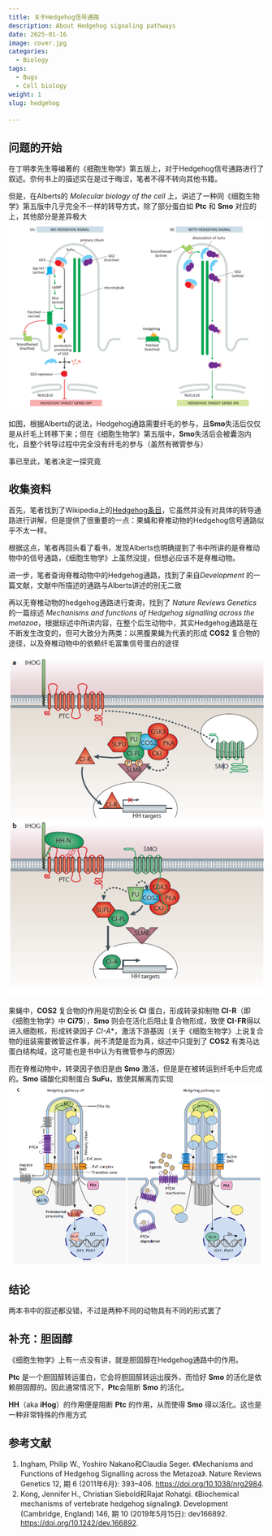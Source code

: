 ```yaml
---
title: 关于Hedgehog信号通路
description: About Hedgehog signaling pathways
date: 2025-01-16
image: cover.jpg
categories:
  - Biology
tags:
  - Bugs
  - Cell biology
weight: 1
slug: hedgehog

---
```


## 问题的开始
在丁明孝先生等编著的《细胞生物学》第五版上，对于Hedgehog信号通路进行了叙述。奈何书上的描述实在是过于晦涩，笔者不得不转向其他书籍。

但是，在Alberts的 *Molecular biology of the cell* 上，讲述了一种同《细胞生物学》第五版中几乎完全不一样的转导方式，除了部分蛋白如 **Ptc** 和 **Smo** 对应的上，其他部分是差异极大
![Hedgehog from Alberts](hedgehog_from_alberts.png)

如图，根据Alberts的说法，Hedgehog通路需要纤毛的参与，且**Smo**失活后仅仅是从纤毛上转移下来；但在《细胞生物学》第五版中，**Smo**失活后会被囊泡内化，且整个转导过程中完全没有纤毛的参与（虽然有微管参与）

事已至此，笔者决定一探究竟

## 收集资料
首先，笔者找到了Wikipedia上的[Hedgehog条目](https://zh.wikipedia.org/wiki/%E5%88%BA%E7%8C%AC%E4%BF%A1%E5%8F%B7%E9%80%9A%E8%B7%AF)，它虽然并没有对具体的转导通路进行讲解，但是提供了很重要的一点：果蝇和脊椎动物的Hedgehog信号通路似乎不太一样。

根据这点，笔者再回头看了看书，发现Alberts也明确提到了书中所讲的是脊椎动物中的信号通路，《细胞生物学》上虽然没提，但想必应该不是脊椎动物。

进一步，笔者查询脊椎动物中的Hedgehog通路，找到了来自*Development* 的一篇文献，文献中所描述的通路与Alberts讲述的别无二致

再以无脊椎动物的hedgehog通路进行查询，找到了 *Nature Reviews Genetics* 的一篇综述 *Mechanisms and functions of Hedgehog signalling across the metazoa*，根据综述中所讲内容，在整个后生动物中，其实Hedgehog通路是在不断发生改变的，但可大致分为两类：以黑腹果蝇为代表的形成 **COS2** 复合物的途径，以及脊椎动物中的依赖纤毛富集信号蛋白的途径

![hedgehog in D.melanogaster](fly.png)

果蝇中，**COS2** 复合物的作用是切割全长 **CI** 蛋白，形成转录抑制物 **CI-R**（即《细胞生物学》中 **Ci75**），**Smo** 则会在活化后阻止复合物形成，致使 **CI-FR**得以进入细胞核，形成转录因子 *CI-A**，激活下游基因（关于《细胞生物学》上说复合物的组装需要微管这件事，尚不清楚是否为真，综述中只提到了 **COS2** 有类马达蛋白结构域，这可能也是书中认为有微管参与的原因）

而在脊椎动物中，转录因子依旧是由 **Smo** 激活，但是是在被转运到纤毛中后完成的。**Smo** 磷酸化抑制蛋白 **SuFu**，致使其解离而实现
![hedgehog in vertebratas](vertebrates.png)

## 结论
两本书中的叙述都没错，不过是两种不同的动物具有不同的形式罢了

## 补充：胆固醇
《细胞生物学》上有一点没有讲，就是胆固醇在Hedgehog通路中的作用。

**Ptc** 是一个胆固醇转运蛋白，它会将胆固醇转运出膜外，而恰好 **Smo** 的活化是依赖胆固醇的。因此通常情况下，**Ptc**会阻断 **Smo** 的活化。

**HH**（aka **iHog**）的作用便是阻断 **Ptc** 的作用，从而使得 **Smo** 得以活化。这也是一种非常特殊的作用方式

## 参考文献

1. Ingham, Philip W., Yoshiro Nakano和Claudia Seger. 《Mechanisms and Functions of Hedgehog Signalling across the Metazoa》. Nature Reviews Genetics 12, 期 6 (2011年6月): 393–406. https://doi.org/10.1038/nrg2984.
2. Kong, Jennifer H., Christian Siebold和Rajat Rohatgi. 《Biochemical mechanisms of vertebrate hedgehog signaling》. Development (Cambridge, England) 146, 期 10 (2019年5月15日): dev166892. https://doi.org/10.1242/dev.166892.
